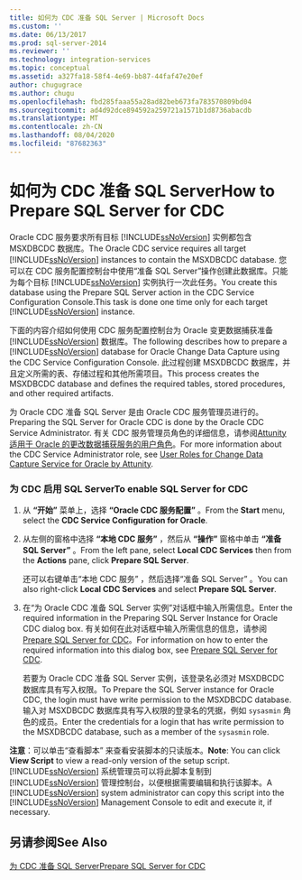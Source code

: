```yaml
---
title: 如何为 CDC 准备 SQL Server | Microsoft Docs
ms.custom: ''
ms.date: 06/13/2017
ms.prod: sql-server-2014
ms.reviewer: ''
ms.technology: integration-services
ms.topic: conceptual
ms.assetid: a327fa18-58f4-4e69-bb87-44faf47e20ef
author: chugugrace
ms.author: chugu
ms.openlocfilehash: fbd285faaa55a28ad82beb673fa783570809bd04
ms.sourcegitcommit: ad4d92dce894592a259721a1571b1d8736abacdb
ms.translationtype: MT
ms.contentlocale: zh-CN
ms.lasthandoff: 08/04/2020
ms.locfileid: "87682363"
---
```

# <a name="how-to-prepare-sql-server-for-cdc"></a><span data-ttu-id="c0063-102">如何为 CDC 准备 SQL Server</span><span class="sxs-lookup"><span data-stu-id="c0063-102">How to Prepare SQL Server for CDC</span></span>
  <span data-ttu-id="c0063-103">Oracle CDC 服务要求所有目标 [!INCLUDE[ssNoVersion](../../includes/ssnoversion-md.md)] 实例都包含 MSXDBCDC 数据库。</span><span class="sxs-lookup"><span data-stu-id="c0063-103">The Oracle CDC service requires all target [!INCLUDE[ssNoVersion](../../includes/ssnoversion-md.md)] instances to contain the MSXDBCDC database.</span></span> <span data-ttu-id="c0063-104">您可以在 CDC 服务配置控制台中使用“准备 SQL Server”操作创建此数据库。只能为每个目标 [!INCLUDE[ssNoVersion](../../includes/ssnoversion-md.md)] 实例执行一次此任务。</span><span class="sxs-lookup"><span data-stu-id="c0063-104">You create this database using the Prepare SQL Server action in the CDC Service Configuration Console.This task is done one time only for each target [!INCLUDE[ssNoVersion](../../includes/ssnoversion-md.md)] instance.</span></span>  
  
 <span data-ttu-id="c0063-105">下面的内容介绍如何使用 CDC 服务配置控制台为 Oracle 变更数据捕获准备 [!INCLUDE[ssNoVersion](../../includes/ssnoversion-md.md)] 数据库。</span><span class="sxs-lookup"><span data-stu-id="c0063-105">The following describes how to prepare a [!INCLUDE[ssNoVersion](../../includes/ssnoversion-md.md)] database for Oracle Change Data Capture using the CDC Service Configuration Console.</span></span> <span data-ttu-id="c0063-106">此过程创建 MSXDBCDC 数据库，并且定义所需的表、存储过程和其他所需项目。</span><span class="sxs-lookup"><span data-stu-id="c0063-106">This process creates the MSXDBCDC database and defines the required tables, stored procedures, and other required artifacts.</span></span>  
  
 <span data-ttu-id="c0063-107">为 Oracle CDC 准备 SQL Server 是由 Oracle CDC 服务管理员进行的。</span><span class="sxs-lookup"><span data-stu-id="c0063-107">Preparing the SQL Server for Oracle CDC is done by the Oracle CDC Service Administrator.</span></span> <span data-ttu-id="c0063-108">有关 CDC 服务管理员角色的详细信息，请参阅[Attunity 适用于 Oracle 的更改数据捕获服务的用户角色](user-roles.md)。</span><span class="sxs-lookup"><span data-stu-id="c0063-108">For more information about the CDC Service Administrator role, see [User Roles for Change Data Capture Service for Oracle by Attunity](user-roles.md).</span></span>  
  
### <a name="to-enable-sql-server-for-cdc"></a><span data-ttu-id="c0063-109">为 CDC 启用 SQL Server</span><span class="sxs-lookup"><span data-stu-id="c0063-109">To enable SQL Server for CDC</span></span>  
  
1.  <span data-ttu-id="c0063-110">从 **“开始”** 菜单上，选择 **“Oracle CDC 服务配置”** 。</span><span class="sxs-lookup"><span data-stu-id="c0063-110">From the **Start** menu, select the **CDC Service Configuration for Oracle**.</span></span>  
  
2.  <span data-ttu-id="c0063-111">从左侧的窗格中选择 **“本地 CDC 服务”** ，然后从 **“操作”** 窗格中单击 **“准备 SQL Server”** 。</span><span class="sxs-lookup"><span data-stu-id="c0063-111">From the left pane, select **Local CDC Services** then from the **Actions** pane, click **Prepare SQL Server**.</span></span>  
  
     <span data-ttu-id="c0063-112">还可以右键单击“本地 CDC 服务”  ，然后选择“准备 SQL Server”  。</span><span class="sxs-lookup"><span data-stu-id="c0063-112">You can also right-click **Local CDC Services** and select **Prepare SQL Server**.</span></span>  
  
3.  <span data-ttu-id="c0063-113">在“为 Oracle CDC 准备 SQL Server 实例”对话框中输入所需信息。</span><span class="sxs-lookup"><span data-stu-id="c0063-113">Enter the required information in the Preparing SQL Server Instance for Oracle CDC dialog box.</span></span> <span data-ttu-id="c0063-114">有关如何在此对话框中输入所需信息的信息，请参阅 [Prepare SQL Server for CDC](prepare-sql-server-for-cdc.md)。</span><span class="sxs-lookup"><span data-stu-id="c0063-114">For information on how to enter the required information into this dialog box, see [Prepare SQL Server for CDC](prepare-sql-server-for-cdc.md).</span></span>  
  
     <span data-ttu-id="c0063-115">若要为 Oracle CDC 准备 SQL Server 实例，该登录名必须对 MSXDBCDC 数据库具有写入权限。</span><span class="sxs-lookup"><span data-stu-id="c0063-115">To Prepare the SQL Server instance for Oracle CDC, the login must have write permission to the MSXDBCDC database.</span></span> <span data-ttu-id="c0063-116">输入对 MSXDBCDC 数据库具有写入权限的登录名的凭据，例如 `sysasmin` 角色的成员。</span><span class="sxs-lookup"><span data-stu-id="c0063-116">Enter the credentials for a login that has write permission to the MSXDBCDC database, such as a member of the `sysasmin` role.</span></span>  
  
 <span data-ttu-id="c0063-117">**注意**：可以单击“查看脚本”  来查看安装脚本的只读版本。</span><span class="sxs-lookup"><span data-stu-id="c0063-117">**Note**: You can click **View Script** to view a read-only version of the setup script.</span></span> <span data-ttu-id="c0063-118">[!INCLUDE[ssNoVersion](../../includes/ssnoversion-md.md)] 系统管理员可以将此脚本复制到 [!INCLUDE[ssNoVersion](../../includes/ssnoversion-md.md)] 管理控制台，以便根据需要编辑和执行该脚本。</span><span class="sxs-lookup"><span data-stu-id="c0063-118">A [!INCLUDE[ssNoVersion](../../includes/ssnoversion-md.md)] system administrator can copy this script into the [!INCLUDE[ssNoVersion](../../includes/ssnoversion-md.md)] Management Console to edit and execute it, if necessary.</span></span>  
  
## <a name="see-also"></a><span data-ttu-id="c0063-119">另请参阅</span><span class="sxs-lookup"><span data-stu-id="c0063-119">See Also</span></span>  
 [<span data-ttu-id="c0063-120">为 CDC 准备 SQL Server</span><span class="sxs-lookup"><span data-stu-id="c0063-120">Prepare SQL Server for CDC</span></span>](prepare-sql-server-for-cdc.md)  
  
  
